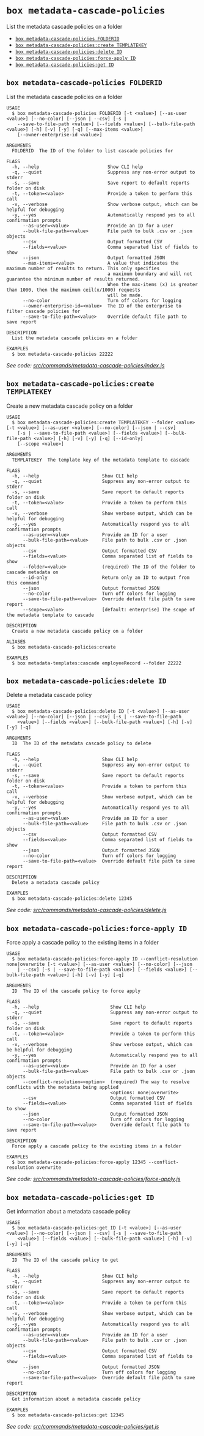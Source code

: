 `box metadata-cascade-policies`
===============================

List the metadata cascade policies on a folder

* [`box metadata-cascade-policies FOLDERID`](#box-metadata-cascade-policies-folderid)
* [`box metadata-cascade-policies:create TEMPLATEKEY`](#box-metadata-cascade-policiescreate-templatekey)
* [`box metadata-cascade-policies:delete ID`](#box-metadata-cascade-policiesdelete-id)
* [`box metadata-cascade-policies:force-apply ID`](#box-metadata-cascade-policiesforce-apply-id)
* [`box metadata-cascade-policies:get ID`](#box-metadata-cascade-policiesget-id)

## `box metadata-cascade-policies FOLDERID`

List the metadata cascade policies on a folder

```
USAGE
  $ box metadata-cascade-policies FOLDERID [-t <value>] [--as-user <value>] [--no-color] [--json | --csv] [-s |
    --save-to-file-path <value>] [--fields <value>] [--bulk-file-path <value>] [-h] [-v] [-y] [-q] [--max-items <value>]
    [--owner-enterprise-id <value>]

ARGUMENTS
  FOLDERID  The ID of the folder to list cascade policies for

FLAGS
  -h, --help                         Show CLI help
  -q, --quiet                        Suppress any non-error output to stderr
  -s, --save                         Save report to default reports folder on disk
  -t, --token=<value>                Provide a token to perform this call
  -v, --verbose                      Show verbose output, which can be helpful for debugging
  -y, --yes                          Automatically respond yes to all confirmation prompts
      --as-user=<value>              Provide an ID for a user
      --bulk-file-path=<value>       File path to bulk .csv or .json objects
      --csv                          Output formatted CSV
      --fields=<value>               Comma separated list of fields to show
      --json                         Output formatted JSON
      --max-items=<value>            A value that indicates the maximum number of results to return. This only specifies
                                     a maximum boundary and will not guarantee the minimum number of results returned.
                                     When the max-items (x) is greater than 1000, then the maximum ceil(x/1000) requests
                                     will be made.
      --no-color                     Turn off colors for logging
      --owner-enterprise-id=<value>  The ID of the enterprise to filter cascade policies for
      --save-to-file-path=<value>    Override default file path to save report

DESCRIPTION
  List the metadata cascade policies on a folder

EXAMPLES
  $ box metadata-cascade-policies 22222
```

_See code: [src/commands/metadata-cascade-policies/index.js](https://github.com/box/boxcli/blob/v4.3.0/src/commands/metadata-cascade-policies/index.js)_

## `box metadata-cascade-policies:create TEMPLATEKEY`

Create a new metadata cascade policy on a folder

```
USAGE
  $ box metadata-cascade-policies:create TEMPLATEKEY --folder <value> [-t <value>] [--as-user <value>] [--no-color] [--json | --csv]
    [-s | --save-to-file-path <value>] [--fields <value>] [--bulk-file-path <value>] [-h] [-v] [-y] [-q] [--id-only]
    [--scope <value>]

ARGUMENTS
  TEMPLATEKEY  The template key of the metadata template to cascade

FLAGS
  -h, --help                       Show CLI help
  -q, --quiet                      Suppress any non-error output to stderr
  -s, --save                       Save report to default reports folder on disk
  -t, --token=<value>              Provide a token to perform this call
  -v, --verbose                    Show verbose output, which can be helpful for debugging
  -y, --yes                        Automatically respond yes to all confirmation prompts
      --as-user=<value>            Provide an ID for a user
      --bulk-file-path=<value>     File path to bulk .csv or .json objects
      --csv                        Output formatted CSV
      --fields=<value>             Comma separated list of fields to show
      --folder=<value>             (required) The ID of the folder to cascade metadata on
      --id-only                    Return only an ID to output from this command
      --json                       Output formatted JSON
      --no-color                   Turn off colors for logging
      --save-to-file-path=<value>  Override default file path to save report
      --scope=<value>              [default: enterprise] The scope of the metadata template to cascade

DESCRIPTION
  Create a new metadata cascade policy on a folder

ALIASES
  $ box metadata-cascade-policies:create

EXAMPLES
  $ box metadata-templates:cascade employeeRecord --folder 22222
```

## `box metadata-cascade-policies:delete ID`

Delete a metadata cascade policy

```
USAGE
  $ box metadata-cascade-policies:delete ID [-t <value>] [--as-user <value>] [--no-color] [--json | --csv] [-s | --save-to-file-path
    <value>] [--fields <value>] [--bulk-file-path <value>] [-h] [-v] [-y] [-q]

ARGUMENTS
  ID  The ID of the metadata cascade policy to delete

FLAGS
  -h, --help                       Show CLI help
  -q, --quiet                      Suppress any non-error output to stderr
  -s, --save                       Save report to default reports folder on disk
  -t, --token=<value>              Provide a token to perform this call
  -v, --verbose                    Show verbose output, which can be helpful for debugging
  -y, --yes                        Automatically respond yes to all confirmation prompts
      --as-user=<value>            Provide an ID for a user
      --bulk-file-path=<value>     File path to bulk .csv or .json objects
      --csv                        Output formatted CSV
      --fields=<value>             Comma separated list of fields to show
      --json                       Output formatted JSON
      --no-color                   Turn off colors for logging
      --save-to-file-path=<value>  Override default file path to save report

DESCRIPTION
  Delete a metadata cascade policy

EXAMPLES
  $ box metadata-cascade-policies:delete 12345
```

_See code: [src/commands/metadata-cascade-policies/delete.js](https://github.com/box/boxcli/blob/v4.3.0/src/commands/metadata-cascade-policies/delete.js)_

## `box metadata-cascade-policies:force-apply ID`

Force apply a cascade policy to the existing items in a folder

```
USAGE
  $ box metadata-cascade-policies:force-apply ID --conflict-resolution none|overwrite [-t <value>] [--as-user <value>] [--no-color] [--json
    | --csv] [-s | --save-to-file-path <value>] [--fields <value>] [--bulk-file-path <value>] [-h] [-v] [-y] [-q]

ARGUMENTS
  ID  The ID of the cascade policy to force apply

FLAGS
  -h, --help                          Show CLI help
  -q, --quiet                         Suppress any non-error output to stderr
  -s, --save                          Save report to default reports folder on disk
  -t, --token=<value>                 Provide a token to perform this call
  -v, --verbose                       Show verbose output, which can be helpful for debugging
  -y, --yes                           Automatically respond yes to all confirmation prompts
      --as-user=<value>               Provide an ID for a user
      --bulk-file-path=<value>        File path to bulk .csv or .json objects
      --conflict-resolution=<option>  (required) The way to resolve conflicts with the metadata being applied
                                      <options: none|overwrite>
      --csv                           Output formatted CSV
      --fields=<value>                Comma separated list of fields to show
      --json                          Output formatted JSON
      --no-color                      Turn off colors for logging
      --save-to-file-path=<value>     Override default file path to save report

DESCRIPTION
  Force apply a cascade policy to the existing items in a folder

EXAMPLES
  $ box metadata-cascade-policies:force-apply 12345 --conflict-resolution overwrite
```

_See code: [src/commands/metadata-cascade-policies/force-apply.js](https://github.com/box/boxcli/blob/v4.3.0/src/commands/metadata-cascade-policies/force-apply.js)_

## `box metadata-cascade-policies:get ID`

Get information about a metadata cascade policy

```
USAGE
  $ box metadata-cascade-policies:get ID [-t <value>] [--as-user <value>] [--no-color] [--json | --csv] [-s | --save-to-file-path
    <value>] [--fields <value>] [--bulk-file-path <value>] [-h] [-v] [-y] [-q]

ARGUMENTS
  ID  The ID of the cascade policy to get

FLAGS
  -h, --help                       Show CLI help
  -q, --quiet                      Suppress any non-error output to stderr
  -s, --save                       Save report to default reports folder on disk
  -t, --token=<value>              Provide a token to perform this call
  -v, --verbose                    Show verbose output, which can be helpful for debugging
  -y, --yes                        Automatically respond yes to all confirmation prompts
      --as-user=<value>            Provide an ID for a user
      --bulk-file-path=<value>     File path to bulk .csv or .json objects
      --csv                        Output formatted CSV
      --fields=<value>             Comma separated list of fields to show
      --json                       Output formatted JSON
      --no-color                   Turn off colors for logging
      --save-to-file-path=<value>  Override default file path to save report

DESCRIPTION
  Get information about a metadata cascade policy

EXAMPLES
  $ box metadata-cascade-policies:get 12345
```

_See code: [src/commands/metadata-cascade-policies/get.js](https://github.com/box/boxcli/blob/v4.3.0/src/commands/metadata-cascade-policies/get.js)_
